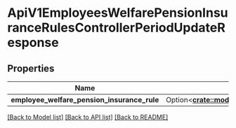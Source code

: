 # ApiV1EmployeesWelfarePensionInsuranceRulesControllerPeriodUpdateResponse

## Properties

Name | Type | Description | Notes
------------ | ------------- | ------------- | -------------
**employee_welfare_pension_insurance_rule** | Option<[**crate::models::ApiV1EmployeesWelfarePensionInsuranceRuleSerializer**](ApiV1EmployeesWelfarePensionInsuranceRuleSerializer.md)> |  | [optional]

[[Back to Model list]](../README.md#documentation-for-models) [[Back to API list]](../README.md#documentation-for-api-endpoints) [[Back to README]](../README.md)


